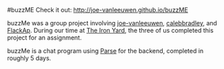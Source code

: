 #buzzME
Check it out: http://joe-vanleeuwen.github.io/buzzME

buzzMe was a group project involving [joe-vanleeuwen](https://github.com/joe-vanleeuwen), [calebbradley](https://github.com/calebbradley), and [FlackAp](https://github.com/FlackAp). During our time at [The Iron Yard](http://theironyard.com/), the three of us completed this project for an assignment.

buzzMe is a chat program using [Parse](http://parse.com/) for the backend, completed in roughly 5 days.
